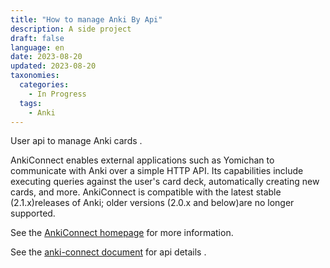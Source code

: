```yaml
---
title: "How to manage Anki By Api" 
description: A side project 
draft: false
language: en
date: 2023-08-20
updated: 2023-08-20
taxonomies:
  categories:
    - In Progress 
  tags:
    - Anki
---
```


User api to manage Anki cards . 
<!-- more -->

AnkiConnect enables external applications such as Yomichan to communicate with Anki over a simple HTTP API.
Its capabilities include executing queries against the user's card deck,
automatically creating new cards, and more.
AnkiConnect is compatible with the latest stable (2.1.x)releases of Anki;
older versions (2.0.x and below)are no longer supported.

See the [AnkiConnect homepage](https://foosoft.net/projects/anki-connect/) for more information.

See the [anki-connect document](https://github.com/FooSoft/anki-connect) for api details .

